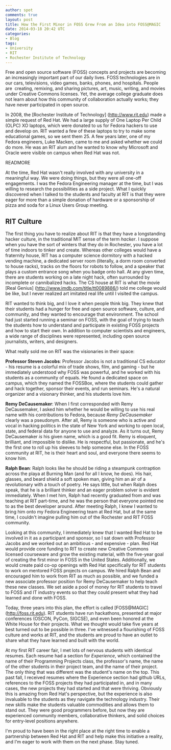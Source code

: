 ```yaml
---
author: spot
comments: true
layout: post
title: How the First Minor in FOSS Grew From an Idea into FOSS@MAGIC
date: 2014-03-18 20:42 UTC
categories:
- Blog
tags:
- University
- RIT
- Rochester Institute of Technology
---
```

Free and open source software (FOSS) concepts and projects are becoming an increasingly important part of our daily lives. FOSS technologies are in our cars, televisions, video games, banks, phones, and hospitals. People are  creating, remixing, and sharing pictures, art, music, writing, and movies under Creative Commons licenses. Yet, the average college graduate does not learn about how this community of collaboration actually works; they have never participated in open source.

In 2008, the [Rochester Institute of Technology] (http://www.rit.edu) made a simple request of Red Hat. We had a large supply of One Laptop Per Child (OLPC) XO laptops, which were donated to us for Fedora hackers to use and develop on. RIT wanted a few of these laptops to try to make some educational games, so we sent them 25. A few years later, one of my Fedora engineers, Luke Macken, came to me and asked whether we could do more. He was an RIT alum and he wanted to know why Microsoft and Oracle were visible on campus when Red Hat was not. 

READMORE

At the time, Red Hat wasn't really involved with any university in a meaningful way. We were doing things, but they were all one-off engagements. I was the Fedora Engineering manager at the time, but I was willing to research the possibilities as a side project. What I quickly discovered when I talked to the students and faculty at RIT is that they were eager for more than a simple donation of hardware or a sponsorship of pizza and soda for a Linux Users Group meeting.  

## RIT Culture

The first thing you have to realize about RIT is that they have a longstanding hacker culture, in the traditional MIT sense of the term *hacker*. I suppose when you have the sort of winters that they do in Rochester, you have a lot of time indoors to tinker and create. Whereas other colleges would have a fraternity house, RIT has a computer science dormitory with a hacked vending machine, a dedicated server room (literally, a dorm room converted to house racks), tracks on the floors for robots to follow, and a speaker that plays a custom entrance song when you badge onto hall. At any given time, there are students working on a late night hack, often surrounded by incomplete or cannibalized hacks. The CS house at RIT is what the movie [Real Genius] (http://www.imdb.com/title/tt0089886/) told me college would be like, but I never realized art imitated real life until I visited the campus.  

RIT wanted to think big, and I love it when people think big. They knew that their students had a hunger for free and open source software, culture, and community, and they wanted to encourage that environment. The school had just started running a seminar on FOSS, with the goal of trying to teach the students how to understand and participate in existing FOSS projects and how to start their own. In addition to computer scientists and engineers, a wide range of disciplines were represented, including open source journalists, writers, and designers.  

What really sold me on RIT was the visionaries in their space:

**Professor Steven Jacobs**: Professor Jacobs is not a traditional CS educator - his resume is a colorful mix of trade shows, film, and gaming - but he immediately understood why FOSS was powerful, and he worked with his students as a community of equals. He found a dedicated space on campus, which they named the FOSSBox, where the students could gather and hack together, sponsor their events, and run seminars. He's a natural organizer and a visionary thinker, and his students love him.

**Remy DeCausemaker**: When I first corresponded with Remy DeCausemaker, I asked him whether he would be willing to use his real name with his contributions to Fedora, because *Remy DeCausemaker* clearly was a pseudonym. After all, Remy is someone who is active and vocal in hacking politics in the state of New York and working to open local, state, and federal data for anyone to use and analyze. As it turns out, Remy DeCausemaker *is* his given name, which is a good fit. Remy is eloquent, brilliant, and impossible to dislike. He is respectful, but passionate, and he's the first one to roll up his sleeves to help someone else. In the FOSS community at RIT, he is their heart and soul, and everyone there seems to know him.

**Ralph Bean**: Ralph looks like he should be riding a steampunk contraption across the playa at Burning Man (and for all I know, he does). His hair, glasses, and beard shield a soft spoken man, giving him an air of a revolutionary with a touch of poetry. He says little, but when Ralph does speak, that he is a brilliant thinker and an eager problem solver is evident immediately. When I met him, Ralph had recently graduated from and was teaching at RIT part-time, and he was the person that everyone pointed me to as the best developer around. After meeting Ralph, I knew I wanted to bring him onto my Fedora Engineering team at Red Hat, but at the same time, I couldn't imagine pulling him out of the Rochester and RIT FOSS community.

Looking at this community, I immediately knew that I wanted Red Hat to be involved in it as a participant and sponsor, so I sat down with Professor Jacobs and we worked out an ambitious - and expensive - plan. Red Hat would provide core funding to RIT to create new Creative Commons licensed courseware and grow the existing material, with the five-year goal of creating the first minor in FOSS in the United States. Additionally, we would create paid co-op openings with Red Hat specifically for RIT students to work on mentored FOSS projects on campus. We hired Ralph Bean and encouraged him to work from RIT as much as possible, and we funded a new associate professor position for Remy DeCausemaker to help teach these new classes. We set aside a pool of money for RIT students to travel to FOSS and IT industry events so that they could present what they had learned and done with FOSS.  

Today, three years into this plan, the effort is called [FOSS@MAGIC] (http://foss.rit.edu). RIT students have run hackathons, presented at major conferences (OSCON, PyCon, SIGCSE), and even been honored at the White House for their projects. What we thought would take five years at best turned out to be possible in three. I've witnessed a flourishing of FOSS culture and works at RIT, and the students are proud to have an outlet to share what they have learned and built with the world.

At my first RIT career fair, I met lots of nervous students with identical resumes. Each resume had a section for *Experience*, which contained the name of their Programming Projects class, the professor's name, the name of the other students in their project team, and the name of their project. The only thing that was different was the student's name on the top. This past fall, I received resumes where the Experience section had github URLs, references to the FOSS projects they had participated in, and in many cases, the new projects they had started and that were thriving. Obviously this is amazing from Red Hat's perspective, but the experience is also invaluable to the students as they navigate the technology industry. Their new skills make the students valuable commodities and allows them to stand out. They were good programmers before, but now they are experienced community members, collaborative thinkers, and solid choices for entry-level positions anywhere.

I'm proud to have been in the right place at the right time to enable a partnership between Red Hat and RIT and help make this initiative a reality, and I'm eager to work with them on the next phase. Stay tuned.
